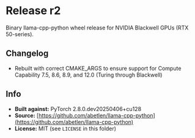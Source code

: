 # Release r2
Binary llama-cpp-python wheel release for NVIDIA Blackwell GPUs (RTX 50-series).

## Changelog
 - Rebuilt with correct CMAKE_ARGS to ensure support for Compute Capability 7.5, 8.6, 8.9, and 12.0 (Turing through Blackwell)

 ## Info

- **Built against:** PyTorch 2.8.0.dev20250406+cu128
- **Source:** [https://github.com/abetlen/llama-cpp-python](https://github.com/abetlen/llama-cpp-python)
- **License:** MIT (see `LICENSE` in this folder)